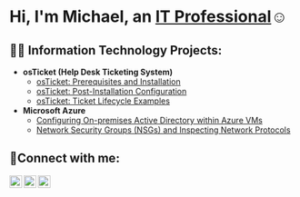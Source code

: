 <h1>Hi, I'm Michael, an <a href="https://www.linkedin.com/in/michael93diaz/">IT Professional</a>☺</h1>

<h2>👨‍💻 Information Technology Projects:</h2>

- <b>osTicket (Help Desk Ticketing System)</b>
  - [osTicket: Prerequisites and Installation](https://github.com/michael93diaz/osticket-prereqs)
  - [osTicket: Post-Installation Configuration](https://github.com/michael93diaz/-post-install-config)
  - [osTicket: Ticket Lifecycle Examples](https://github.com/michael93diaz/-ticket-lifecycle)
- <b>Microsoft Azure</b>
  - [Configuring On-premises Active Directory within Azure VMs](https://github.com/michael93diaz/-configure-ad)
  - [Network Security Groups (NSGs) and Inspecting Network Protocols](https://github.com/michael93diaz/-azure-network-protocols)

<h2>🤳Connect with me:</h2>

[<img align="left" alt="Josh | Twitter" width="22px" src="https://cdn.jsdelivr.net/npm/simple-icons@v3/icons/twitter.svg" />][twitter]
[<img align="left" alt="Josh | LinkedIn" width="22px" src="https://cdn.jsdelivr.net/npm/simple-icons@v3/icons/linkedin.svg" />][linkedin]
[<img align="left" alt="Josh | Instagram" width="22px" src="https://cdn.jsdelivr.net/npm/simple-icons@v3/icons/instagram.svg" />][instagram]

[twitter]: https://twitter.com/Josh
[instagram]: https://www.instagram.com/Josh
[linkedin]: https://linkedin.com/in/Josh

